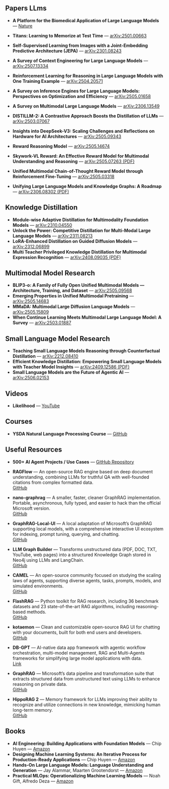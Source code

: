 
##  Papers LLms
- **A Platform for the Biomedical Application of Large Language Models** — [Nature](https://www.nature.com/articles/s41587-024-02534-3)
- **Titans: Learning to Memorize at Test Time** — [arXiv:2501.00663](https://arxiv.org/abs/2501.00663)
- **Self-Supervised Learning from Images with a Joint-Embedding Predictive Architecture (JEPA)** — [arXiv:2301.08243](https://arxiv.org/abs/2301.08243)
- **A Survey of Context Engineering for Large Language Models** — [arXiv:2507.13334](https://arxiv.org/abs/2507.13334)

- **Reinforcement Learning for Reasoning in Large Language Models with One Training Example** — [arXiv:2504.20571](https://arxiv.org/abs/2504.20571)  
- **A Survey on Inference Engines for Large Language Models: Perspectives on Optimization and Efficiency** — [arXiv:2505.01658](https://arxiv.org/abs/2505.01658)  
- **A Survey on Multimodal Large Language Models** — [arXiv:2306.13549](https://arxiv.org/abs/2306.13549)  
- **DISTILLM-2: A Contrastive Approach Boosts the Distillation of LLMs** — [arXiv:2503.07067](https://arxiv.org/abs/2503.07067)  
- **Insights into DeepSeek-V3: Scaling Challenges and Reflections on Hardware for AI Architectures** — [arXiv:2505.09343](https://arxiv.org/abs/2505.09343)  
- **Reward Reasoning Model** — [arXiv:2505.14674](https://arxiv.org/abs/2505.14674)  
- **Skywork-VL Reward: An Effective Reward Model for Multimodal Understanding and Reasoning** — [arXiv:2505.07263 (PDF)](https://arxiv.org/pdf/2505.07263)  
- **Unified Multimodal Chain-of-Thought Reward Model through Reinforcement Fine-Tuning** — [arXiv:2505.03318](https://arxiv.org/abs/2505.03318)  
- **Unifying Large Language Models and Knowledge Graphs: A Roadmap** — [arXiv:2306.08302 (PDF)](https://arxiv.org/pdf/2306.08302)  

## Knowledge Distillation

- **Module-wise Adaptive Distillation for Multimodality Foundation Models** — [arXiv:2310.04550](https://arxiv.org/abs/2310.04550)  
- **Unlock the Power: Competitive Distillation for Multi-Modal Large Language Models** — [arXiv:2311.08213](https://arxiv.org/abs/2311.08213)  
- **LoRA-Enhanced Distillation on Guided Diffusion Models** — [arXiv:2312.06899](https://arxiv.org/abs/2312.06899)  
- **Multi Teacher Privileged Knowledge Distillation for Multimodal Expression Recognition** — [arXiv:2408.09035 (PDF)](https://arxiv.org/pdf/2408.09035)  


  
##  Multimodal Model Research

- **BLIP3-o: A Family of Fully Open Unified Multimodal Models — Architecture, Training, and Dataset** — [arXiv:2505.09568](https://arxiv.org/abs/2505.09568)  
- **Emerging Properties in Unified Multimodal Pretraining** — [arXiv:2505.14683](https://arxiv.org/abs/2505.14683)  
- **MMaDA: Multimodal Large Diffusion Language Models** — [arXiv:2505.15809](https://arxiv.org/abs/2505.15809)  
- **When Continue Learning Meets Multimodal Large Language Model: A Survey** — [arXiv:2503.01887](https://arxiv.org/abs/2503.01887)  


##  Small Language Model Research

- **Teaching Small Language Models Reasoning through Counterfactual Distillation** — [arXiv:2212.08410](https://arxiv.org/abs/2212.08410)  
- **Efficient Knowledge Distillation: Empowering Small Language Models with Teacher Model Insights** — [arXiv:2409.12586 (PDF)](https://arxiv.org/pdf/2409.12586)  
- **Small Language Models are the Future of Agentic AI** — [arXiv:2506.02153](https://arxiv.org/abs/2506.02153)  


##  Videos
- **Likelihood** — [YouTube](https://www.youtube.com/watch?v=-eGJuwQ5A2o&t=479s)

##  Courses
- **YSDA Natural Language Processing Course** — [GitHub](https://github.com/yandexdataschool/nlp_course)

##  Useful Resources

- **500+ AI Agent Projects / Use Cases** — [GitHub Repository](https://github.com/ashishpatel26/500-AI-Agents-Projects?tab=readme-ov-file)

- **RAGFlow** — An open-source RAG engine based on deep document understanding, combining LLMs for truthful QA with well-founded citations from complex formatted data.  
  [GitHub](https://github.com/infiniflow/ragflow)

- **nano-graphrag** — A smaller, faster, cleaner GraphRAG implementation. Portable, asynchronous, fully typed, and easier to hack than the official Microsoft version.  
  [GitHub](https://github.com/gusye1234/nano-graphrag)

- **GraphRAG-Local-UI** — A local adaptation of Microsoft’s GraphRAG supporting local models, with a comprehensive interactive UI ecosystem for indexing, prompt tuning, querying, and chatting.  
  [GitHub](https://github.com/severian42/GraphRAG-Local-UI)

- **LLM Graph Builder** — Transforms unstructured data (PDF, DOC, TXT, YouTube, web pages) into a structured Knowledge Graph stored in Neo4j using LLMs and LangChain.  
  [GitHub](https://github.com/neo4j-labs/llm-graph-builder)

- **CAMEL** — An open-source community focused on studying the scaling laws of agents, supporting diverse agents, tasks, prompts, models, and simulated environments.  
  [GitHub](https://github.com/camel-ai/camel)

- **FlashRAG** — Python toolkit for RAG research, including 36 benchmark datasets and 23 state-of-the-art RAG algorithms, including reasoning-based methods.  
  [GitHub](https://github.com/RUC-NLPIR/FlashRAG)

- **kotaemon** — Clean and customizable open-source RAG UI for chatting with your documents, built for both end users and developers.  
  [GitHub](https://github.com/Cinnamon/kotaemon)

- **DB-GPT** — AI-native data app framework with agentic workflow orchestration, multi-model management, RAG and Multi-Agents frameworks for simplifying large model applications with data.  
  [Link](https://chatgpt.com/c/6896df09-83a8-8320-bd78-9624c542f703)

- **GraphRAG** — Microsoft’s data pipeline and transformation suite that extracts structured data from unstructured text using LLMs to enhance reasoning on private data.  
  [GitHub](https://github.com/microsoft/graphrag)

- **HippoRAG 2** — Memory framework for LLMs improving their ability to recognize and utilize connections in new knowledge, mimicking human long-term memory.  
  [GitHub](https://github.com/OSU-NLP-Group/HippoRAG)


##  Books
- **AI Engineering: Building Applications with Foundation Models** — Chip Huyen — [Amazon](https://www.amazon.com/AI-Engineering-Building-Applications-Foundation/dp/1098166302)
- **Designing Machine Learning Systems: An Iterative Process for Production-Ready Applications** — Chip Huyen — [Amazon](https://www.amazon.co.uk/Designing-Machine-Learning-Systems-Production-Ready/dp/1098107969)
- **Hands-On Large Language Models: Language Understanding and Generation** — Jay Alammar, Maarten Grootendorst — [Amazon](https://www.amazon.co.uk/Hands-Large-Language-Models-Understanding-ebook/dp/B0DGZ46G88)
- **Practical MLOps: Operationalizing Machine Learning Models** — Noah Gift, Alfredo Deza — [Amazon](https://www.amazon.co.uk/Practical-MLOps-Operationalizing-Machine-Learning/dp/1098103017)




